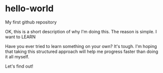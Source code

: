 # hello-world
My first github repository

OK, this is a short description of why I'm doing this.  The reason is simple.  I want to LEARN

Have you ever tried to learn something on your own?  It's tough.  I'm hoping that taking this structured approach 
will help me progress faster than doing it all myself.

Let's find out!
